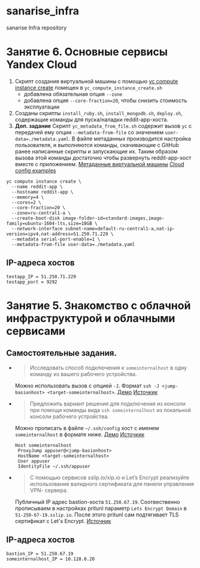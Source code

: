 # sanarise_infra
sanarise Infra repository

# Занятие 6. Основные сервисы Yandex Cloud

 1. Скрипт создания виртуальной машины с помощью [yc compute instance create](https://cloud.yandex.ru/docs/cli/cli-ref/managed-services/compute/instance/create) помещен в `yc_compute_instance_create.sh`
    - добавлена обязательная опция `--zone`
    - добавлена опция `--core-fraction=20`, чтобы снизить стоимость эксплуатации
 2. Созданы скрипты `install_ruby.sh`, `install_mongodb.sh`, `deploy.sh`, содержащие команды для пуска/наладки reddit-app-хоста.
 3. **Доп. задание** Скрипт `yc_metadata_from_file.sh` содержит вызов `yc` с передачей ему опции `--metadata-from-file` со значением `user-data=./metadata.yaml`. В файле метаданных производится настройка пользователя, и выполняются команды, скачивающие с GitHub ранее написанные скрипты и запускающие их. Таким образом вызова этой команды достаточно чтобы развернуть reddit-app-хост вместе с приложением.
[Метаданные виртуальной машины](https://cloud.yandex.ru/docs/cli/cli-ref/managed-services/compute/instance/create)
[Cloud config examples](https://cloudinit.readthedocs.io/en/latest/topics/examples.html)

``` shell
yc compute instance create \
  --name reddit-app \
  --hostname reddit-app \
  --memory=4 \
  --cores=2 \
  --core-fraction=20 \
  --zone=ru-central1-a \
  --create-boot-disk image-folder-id=standard-images,image-family=ubuntu-1604-lts,size=10GB \
  --network-interface subnet-name=default-ru-central1-a,nat-ip-version=ipv4,nat-address=51.250.71.229 \
  --metadata serial-port-enable=1 \
  --metadata-from-file user-data=./metadata.yaml
```

## IP-адреса хостов

```
testapp_IP = 51.250.71.229
testapp_port = 9292
```

# Занятие 5. Знакомство с облачной инфраструктурой и облачными сервисами

## Самостоятельные задания.
 - > Исследовать способ подключения к `someinternalhost` в одну команду из вашего рабочего устройства.

   Можно использовать вызов с опцией `-J`. Формат `ssh -J <jump-basionhost> <target-someinternalhost>`. [Демо](https://asciinema.org/a/4C1kSacuLlQdXhJB2eMsWXRM1)  [Источкик](https://habr.com/ru/company/cloud4y/blog/530516/)
 - > Предложить вариант решения для подключения из консоли при помощи команды вида `ssh someinternalhost` из локальной консоли рабочего устройства.

   Можно прописать в файле `~/.ssh/config` хост с именем `someinternalhost` в формате ниже. [Демо](https://asciinema.org/a/kaVv5ecZe26c29jrv1SmRp9Ya) [Источкик](https://man.openbsd.org/ssh_config)
   ```
   Host someinternalhost
	ProxyJump appuser@<jump-basionhost>
	HostName <target-someinternalhost>
	User appuser
	IdentityFile ~/.ssh/appuser
   ```
 - > С помощью сервисов sslip.io/xip.io и Let’s Encrypt реализуйте использование валидного сертификата для панели управления VPN- сервера.

   Публичный IP адрес bastion-хоста `51.250.67.19`. Соотвественно прописываем в настройках pritunl параметр `Lets Encrypt Domain` в `51-250-67-19.sslip.io`.
   После этого pritunl сам подтягивает TLS сертификат с Let's Encrypt. [Источник](https://docs.pritunl.com/docs/letsencrypt-ssl-certificate)

## IP-адреса хостов

```
bastion_IP = 51.250.67.19
someinternalhost_IP = 10.128.0.20
```
